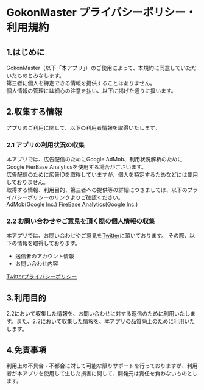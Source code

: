 # GokonMaster プライバシーポリシー・利用規約

## 1.はじめに
GokonMaster（以下「本アプリ」）のご使用によって、本規約に同意していただいたものとみなします。  
第三者に個人を特定できる情報を提供することはありません。  
個人情報の管理には細心の注意を払い、以下に掲げた通りに扱います。  

## 2.収集する情報
アプリのご利用に関して、以下の利用者情報を取得いたします。

### 2.1 アプリの利用状況の収集
本アプリでは、広告配信のためにGoogle AdMob、利用状況解析のためにGoogle FierBase Analyticsを使用する場合がございます。  
広告配信のために広告IDを取得していますが、個人を特定するためなどには使用しておりません。  
取得する情報、利用目的、第三者への提供等の詳細につきましては、以下のプライバシーポリシーのリンクよりご確認ください。  
[AdMob(Google Inc.)](https://policies.google.com/technologies/ads?hl=ja)
[FireBase Analytics(Google Inc.)](https://policies.google.com/privacy?hl=ja%EF%BB%BF)

### 2.2 お問い合わせやご意見を頂く際の個人情報の収集
本アプリでは、お問い合わせやご意見を[Twitter](https://twitter.com/GokonMaster_)に頂いております。  
その際、以下の情報を取得しております。
* 送信者のアカウント情報
* お問い合わせ内容

[Twitterプライバシーポリシー](https://twitter.com/ja/privacy)

## 3.利用目的
2.2において収集した情報を、お問い合わせに対する返信のために利用いたします。また、2.2において収集した情報を、本アプリの品質向上のために利用いたします。

## 4.免責事項
利用上の不具合・不都合に対して可能な限りサポートを行っておりますが、利用者が本アプリを使用して生じた損害に関して、開発元は責任を負わないものとします。
